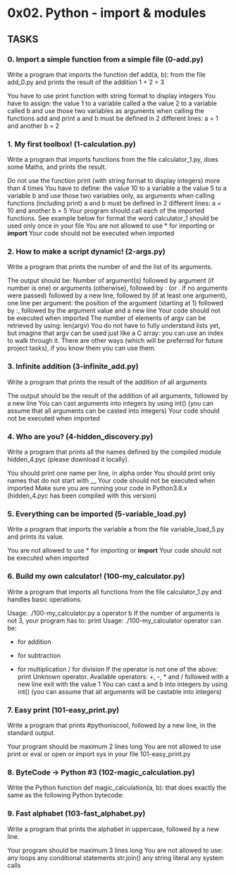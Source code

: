 # 0x02. Python - import & modules

## TASKS

### 0. Import a simple function from a simple file (0-add.py)
Write a program that imports the function def add(a, b): from the file add_0.py and prints the result of the addition 1 + 2 = 3

You have to use print function with string format to display integers
You have to assign:
the value 1 to a variable called a
the value 2 to a variable called b
and use those two variables as arguments when calling the functions add and print
a and b must be defined in 2 different lines: a = 1 and another b = 2

### 1. My first toolbox! (1-calculation.py)
Write a program that imports functions from the file calculator_1.py, does some Maths, and prints the result.

Do not use the function print (with string format to display integers) more than 4 times
You have to define:
the value 10 to a variable a
the value 5 to a variable b
and use those two variables only, as arguments when calling functions (including print)
a and b must be defined in 2 different lines: a = 10 and another b = 5
Your program should call each of the imported functions. See example below for format
the word calculator_1 should be used only once in your file
You are not allowed to use * for importing or __import__
Your code should not be executed when imported

### 2. How to make a script dynamic! (2-args.py)
Write a program that prints the number of and the list of its arguments.

The output should be:
Number of argument(s) followed by argument (if number is one) or arguments (otherwise), followed by
: (or . if no arguments were passed) followed by
a new line, followed by (if at least one argument),
one line per argument:
the position of the argument (starting at 1) followed by :, followed by the argument value and a new line
Your code should not be executed when imported
The number of elements of argv can be retrieved by using: len(argv)
You do not have to fully understand lists yet, but imagine that argv can be used just like a C array: you can use an index to walk through it. There are other ways (which will be preferred for future project tasks), if you know them you can use them.

### 3. Infinite addition (3-infinite_add.py)
Write a program that prints the result of the addition of all arguments

The output should be the result of the addition of all arguments, followed by a new line
You can cast arguments into integers by using int() (you can assume that all arguments can be casted into integers)
Your code should not be executed when imported

### 4. Who are you? (4-hidden_discovery.py)
Write a program that prints all the names defined by the compiled module hidden_4.pyc (please download it locally).

You should print one name per line, in alpha order
You should print only names that do not start with __
Your code should not be executed when imported
Make sure you are running your code in Python3.8.x (hidden_4.pyc has been compiled with this version)

### 5. Everything can be imported (5-variable_load.py)
Write a program that imports the variable a from the file variable_load_5.py and prints its value.

You are not allowed to use * for importing or __import__
Your code should not be executed when imported

### 6. Build my own calculator! (100-my_calculator.py)
Write a program that imports all functions from the file calculator_1.py and handles basic operations.

Usage: ./100-my_calculator.py a operator b
If the number of arguments is not 3, your program has to:
print Usage: ./100-my_calculator
operator can be:
+ for addition
- for subtraction
* for multiplication
/ for division
If the operator is not one of the above:
print Unknown operator. Available operators: +, -, * and / followed with a new line
exit with the value 1
You can cast a and b into integers by using int() (you can assume that all arguments will be castable into integers)

### 7. Easy print (101-easy_print.py)
Write a program that prints #pythoniscool, followed by a new line, in the standard output.

Your program should be maximum 2 lines long
You are not allowed to use print or eval or open or import sys in your file 101-easy_print.py

### 8. ByteCode -> Python #3 (102-magic_calculation.py)
Write the Python function def magic_calculation(a, b): that does exactly the same as the following Python bytecode:

### 9. Fast alphabet (103-fast_alphabet.py)
Write a program that prints the alphabet in uppercase, followed by a new line.

Your program should be maximum 3 lines long
You are not allowed to use:
any loops
any conditional statements
str.join()
any string literal
any system calls
